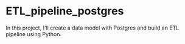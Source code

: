 # ETL_pipeline_postgres
In this project, I'll create a data model with Postgres and build an ETL pipeline using Python.
